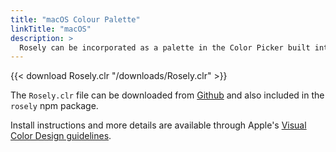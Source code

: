```yaml
---
title: "macOS Colour Palette"
linkTitle: "macOS"
description: >
  Rosely can be incorporated as a palette in the Color Picker built into macOS
---
```


{{< download Rosely.clr "/downloads/Rosely.clr" >}}

The `Rosely.clr` file can be downloaded from [Github](https://github.com/ChristineTham/rosely/raw/develop/src/swatches/Rosely.clr) and also included in the `rosely` npm package.

Install instructions and more details are available through Apple's [Visual Color Design guidelines](https://developer.apple.com/design/human-interface-guidelines/macos/visual-design/color).
